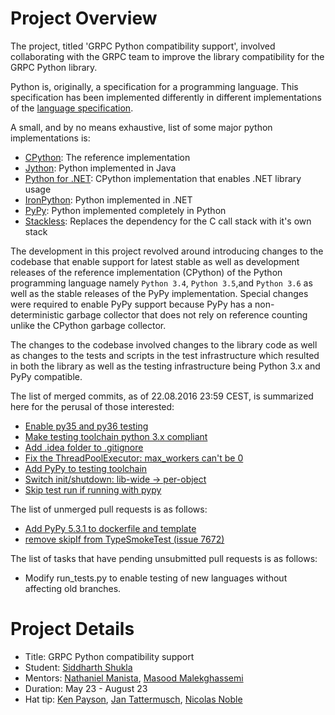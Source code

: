 # Project Overview

The project, titled 'GRPC Python compatibility support', involved
collaborating with the GRPC team to improve the library compatibility
for the GRPC Python library.

Python is, originally, a specification for a programming language. This
specification has been implemented differently in different
implementations of the [language specification](https://docs.python.org/3/reference/).

A small, and by no means exhaustive, list of some major python implementations
is:

- [CPython](https://www.python.org/): The reference implementation
- [Jython](http://www.jython.org/): Python implemented in Java
- [Python for .NET](http://pythonnet.sourceforge.net/): CPython implementation that enables .NET library usage
- [IronPython](http://ironpython.net/): Python implemented in .NET
- [PyPy](http://pypy.org/): Python implemented completely in Python
- [Stackless](https://bitbucket.org/stackless-dev/stackless/wiki/Home): Replaces the dependency for the C call stack with it's own stack

The development in this project revolved around
introducing changes to the codebase that enable support for latest
stable as well as development releases of the reference implementation
(CPython) of the Python programming language namely `Python 3.4`,
`Python 3.5`,and `Python 3.6` as well as the stable releases of the
PyPy implementation. Special changes were required to enable PyPy
support because PyPy has a non-deterministic garbage collector that does
not rely on reference counting unlike the CPython garbage collector.

The changes to the codebase involved changes to the library code as well
as changes to the tests and scripts in the test infrastructure which
resulted in both the library as well as the testing infrastructure being
Python 3.x and PyPy compatible.

The list of merged commits, as of 22.08.2016 23:59 CEST, is summarized
here for the perusal of those interested:

- [Enable py35 and py36 testing](https://github.com/grpc/grpc/commit/c478214e475e103c5cdf477f0adc18bba2c03903)
- [Make testing toolchain python 3.x compliant](https://github.com/grpc/grpc/commit/0589e533cd65a2ca9e0e610cc1b284d016986572)
- [Add .idea folder to .gitignore](https://github.com/grpc/grpc/commit/365ef40947e22b5438a63f123679ae9a5474c47c)
- [Fix the ThreadPoolExecutor: max_workers can't be 0](https://github.com/grpc/grpc/commit/de84d566b8fad6808e5263a25a17fa231cb5713c)
- [Add PyPy to testing toolchain](https://github.com/grpc/grpc/commit/2135a1b557f8b992186d5317cb767ac4dbcdfe5c)
- [Switch init/shutdown: lib-wide -> per-object](https://github.com/grpc/grpc/commit/9eedb4ffd74aed8d246a07f8007960b2bc167f55)
- [Skip test run if running with pypy](https://github.com/grpc/grpc/commit/f0f58e68738abbc317f7f449c5104f7fbbff26bd)

The list of unmerged pull requests is as follows:

- [Add PyPy 5.3.1 to dockerfile and template](https://github.com/grpc/grpc/pull/7763)
- [remove skipIf from TypeSmokeTest (issue 7672)](https://github.com/grpc/grpc/pull/7831)

The list of tasks that have pending unsubmitted pull requests is as follows:

- Modify run_tests.py to enable testing of new languages without
  affecting old branches.

# Project Details

- Title: GRPC Python compatibility support
- Student: [Siddharth Shukla](https://github.com/thunderboltsid)
- Mentors: [Nathaniel Manista](https://github.com/nathanielmanistaatgoogle), [Masood Malekghassemi](https://github.com/soltanmm)
- Duration: May 23 - August 23
- Hat tip: [Ken Payson](https://github.com/kpayson64), [Jan Tattermusch](https://github.com/jtattermusch), [Nicolas Noble](https://github.com/nicolasnoble)
